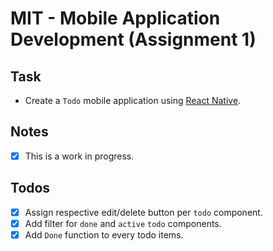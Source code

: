 # MIT - Mobile Application Development (Assignment 1)
## Task
- Create a `Todo` mobile application using [React Native](https://reactnative.dev/).
## Notes
- [x] This is a work in progress.
## Todos
- [x] Assign respective edit/delete button per `todo` component.
- [x] Add filter for `done` and `active` `todo` components.
- [x] Add `Done` function to every todo items.
